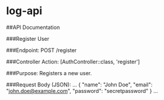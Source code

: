 # log-api
##API Documentation

###Register User

###Endpoint: POST /register


###Controller Action: [AuthController::class, 'register']


###Purpose: Registers a new user.


###Request Body (JSON):
... {
    "name": "John Doe",
    "email": "john.doe@example.com",
    "password": "secretpassword"
}
...
